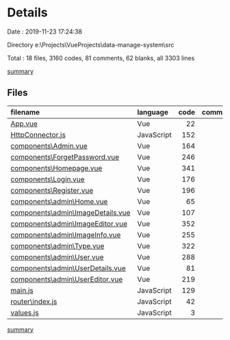 # Details

Date : 2019-11-23 17:24:38

Directory e:\Projects\VueProjects\data-manage-system\src

Total : 18 files,  3160 codes, 81 comments, 62 blanks, all 3303 lines

[summary](results.md)

## Files
| filename | language | code | comment | blank | total |
| :--- | :--- | ---: | ---: | ---: | ---: |
| [App.vue](file:///e%3A/Projects/VueProjects/data-manage-system/src/App.vue) | Vue | 22 | 0 | 3 | 25 |
| [HttpConnector.js](file:///e%3A/Projects/VueProjects/data-manage-system/src/HttpConnector.js) | JavaScript | 152 | 73 | 7 | 232 |
| [components\Admin.vue](file:///e%3A/Projects/VueProjects/data-manage-system/src/components/Admin.vue) | Vue | 164 | 0 | 2 | 166 |
| [components\ForgetPassword.vue](file:///e%3A/Projects/VueProjects/data-manage-system/src/components/ForgetPassword.vue) | Vue | 246 | 1 | 3 | 250 |
| [components\Homepage.vue](file:///e%3A/Projects/VueProjects/data-manage-system/src/components/Homepage.vue) | Vue | 341 | 0 | 2 | 343 |
| [components\Login.vue](file:///e%3A/Projects/VueProjects/data-manage-system/src/components/Login.vue) | Vue | 176 | 1 | 3 | 180 |
| [components\Register.vue](file:///e%3A/Projects/VueProjects/data-manage-system/src/components/Register.vue) | Vue | 196 | 1 | 3 | 200 |
| [components\admin\Home.vue](file:///e%3A/Projects/VueProjects/data-manage-system/src/components/admin/Home.vue) | Vue | 65 | 0 | 5 | 70 |
| [components\admin\ImageDetails.vue](file:///e%3A/Projects/VueProjects/data-manage-system/src/components/admin/ImageDetails.vue) | Vue | 107 | 0 | 3 | 110 |
| [components\admin\ImageEditor.vue](file:///e%3A/Projects/VueProjects/data-manage-system/src/components/admin/ImageEditor.vue) | Vue | 352 | 0 | 3 | 355 |
| [components\admin\ImageInfo.vue](file:///e%3A/Projects/VueProjects/data-manage-system/src/components/admin/ImageInfo.vue) | Vue | 255 | 0 | 4 | 259 |
| [components\admin\Type.vue](file:///e%3A/Projects/VueProjects/data-manage-system/src/components/admin/Type.vue) | Vue | 322 | 0 | 4 | 326 |
| [components\admin\User.vue](file:///e%3A/Projects/VueProjects/data-manage-system/src/components/admin/User.vue) | Vue | 288 | 0 | 4 | 292 |
| [components\admin\UserDetails.vue](file:///e%3A/Projects/VueProjects/data-manage-system/src/components/admin/UserDetails.vue) | Vue | 81 | 0 | 3 | 84 |
| [components\admin\UserEditor.vue](file:///e%3A/Projects/VueProjects/data-manage-system/src/components/admin/UserEditor.vue) | Vue | 219 | 0 | 3 | 222 |
| [main.js](file:///e%3A/Projects/VueProjects/data-manage-system/src/main.js) | JavaScript | 129 | 5 | 6 | 140 |
| [router\index.js](file:///e%3A/Projects/VueProjects/data-manage-system/src/router/index.js) | JavaScript | 42 | 0 | 3 | 45 |
| [values.js](file:///e%3A/Projects/VueProjects/data-manage-system/src/values.js) | JavaScript | 3 | 0 | 1 | 4 |

[summary](results.md)